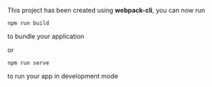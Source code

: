 This project has been created using **webpack-cli**, you can now run

```
npm run build
```

to bundle your application

or

```
npm run serve
```

to run your app in development mode
